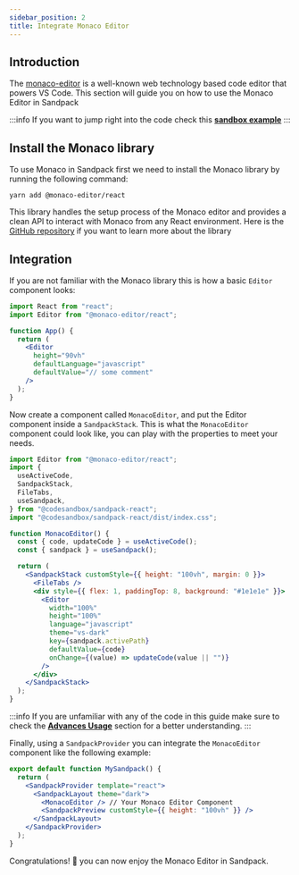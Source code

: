 ```yaml
---
sidebar_position: 2
title: Integrate Monaco Editor
---
```


## Introduction

The [monaco-editor](https://microsoft.github.io/monaco-editor/) is a well-known web technology based code editor that powers VS Code.
This section will guide you on how to use the Monaco Editor in Sandpack

:::info
If you want to jump right into the code check this [**sandbox example**](https://codesandbox.io/s/sandpack-monaco-integration-citxd)
:::

## Install the Monaco library

To use Monaco in Sandpack first we need to install the Monaco library by running the following command:

```
yarn add @monaco-editor/react
```

This library handles the setup process of the Monaco editor and provides a clean API to interact with Monaco from any React environment.
Here is the [GitHub repository](https://github.com/suren-atoyan/monaco-react#readme) if you want to learn more about the library

## Integration

If you are not familiar with the Monaco library this is how a basic `Editor` component looks:

```jsx
import React from "react";
import Editor from "@monaco-editor/react";

function App() {
  return (
    <Editor
      height="90vh"
      defaultLanguage="javascript"
      defaultValue="// some comment"
    />
  );
}
```

Now create a component called `MonacoEditor`, and put the Editor component inside a `SandpackStack`.
This is what the `MonacoEditor` component could look like, you can play with the properties to meet your needs.

```jsx
import Editor from "@monaco-editor/react";
import {
  useActiveCode,
  SandpackStack,
  FileTabs,
  useSandpack,
} from "@codesandbox/sandpack-react";
import "@codesandbox/sandpack-react/dist/index.css";

function MonacoEditor() {
  const { code, updateCode } = useActiveCode();
  const { sandpack } = useSandpack();

  return (
    <SandpackStack customStyle={{ height: "100vh", margin: 0 }}>
      <FileTabs />
      <div style={{ flex: 1, paddingTop: 8, background: "#1e1e1e" }}>
        <Editor
          width="100%"
          height="100%"
          language="javascript"
          theme="vs-dark"
          key={sandpack.activePath}
          defaultValue={code}
          onChange={(value) => updateCode(value || "")}
        />
      </div>
    </SandpackStack>
  );
}
```

:::info
If you are unfamiliar with any of the code in this guide make sure to check the [**Advances Usage**](https://sandpack.codesandbox.io/docs/advanced-usage/provider) section for a better understanding.
:::

Finally, using a `SandpackProvider` you can integrate the `MonacoEditor` component like the following example:

```jsx
export default function MySandpack() {
  return (
    <SandpackProvider template="react">
      <SandpackLayout theme="dark">
        <MonacoEditor /> // Your Monaco Editor Component
        <SandpackPreview customStyle={{ height: "100vh" }} />
      </SandpackLayout>
    </SandpackProvider>
  );
}
```

Congratulations! 🎉 you can now enjoy the Monaco Editor in Sandpack.
